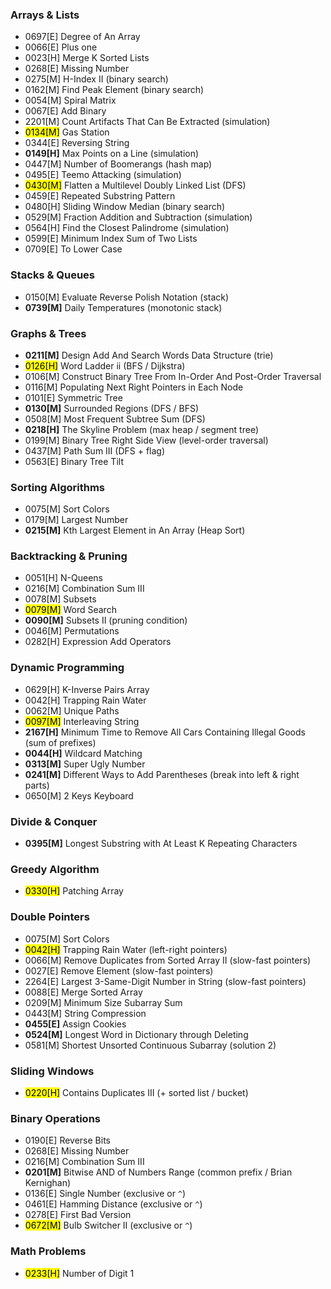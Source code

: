 ### Arrays & Lists

- 0697[E] Degree of An Array
- 0066[E] Plus one
- 0023[H] Merge K Sorted Lists
- 0268[E] Missing Number
- 0275[M] H-Index II (binary search)
- 0162[M] Find Peak Element (binary search)
- 0054[M] Spiral Matrix 
- 0067[E] Add Binary
- 2201[M] Count Artifacts That Can Be Extracted (simulation)
- <mark>0134[M]</mark> Gas Station
- 0344[E] Reversing String
- **0149[H]** Max Points on a Line (simulation)
- 0447[M] Number of Boomerangs (hash map)
- 0495[E] Teemo Attacking (simulation)
- <mark>0430[M]</mark> Flatten a Multilevel Doubly Linked List (DFS)
- 0459[E] Repeated Substring Pattern
- 0480[H] Sliding Window Median (binary search)
- 0529[M] Fraction Addition and Subtraction (simulation)
- 0564[H] Find the Closest Palindrome (simulation)
- 0599[E] Minimum Index Sum of Two Lists
- 0709[E] To Lower Case

### Stacks & Queues

- 0150[M] Evaluate Reverse Polish Notation (stack)
- **0739[M]** Daily Temperatures (monotonic stack)

### Graphs & Trees

- **0211[M]** Design Add And Search  Words Data Structure (trie)
- <mark>0126[H]</mark> Word Ladder ii (BFS / Dijkstra)
- 0106[M] Construct Binary Tree From In-Order And Post-Order Traversal
- 0116[M] Populating Next Right Pointers in Each Node
- 0101[E] Symmetric Tree
- **0130[M]** Surrounded Regions (DFS / BFS)
- 0508[M] Most Frequent Subtree Sum (DFS)
- **0218[H]** The Skyline Problem (max heap / segment tree)
- 0199[M] Binary Tree Right Side View (level-order traversal)
- 0437[M] Path Sum III (DFS + flag)
- 0563[E] Binary Tree Tilt

### Sorting Algorithms

- 0075[M] Sort Colors 
- 0179[M] Largest Number
- **0215[M]** Kth Largest Element in An Array (Heap Sort)

### Backtracking & Pruning

- 0051[H] N-Queens 
- 0216[M] Combination Sum III 
- 0078[M] Subsets
- <mark>0079[M]</mark> Word Search
- **0090[M]** Subsets II (pruning condition)
- 0046[M] Permutations
- 0282[H] Expression Add Operators

### Dynamic Programming

- 0629[H] K-Inverse Pairs Array 
- 0042[H] Trapping Rain Water
- 0062[M] Unique Paths
- <mark>0097[M]</mark> Interleaving String
- **2167[H]** Minimum Time to Remove All Cars Containing Illegal Goods (sum of prefixes)
- **0044[H]** Wildcard Matching
- **0313[M]** Super Ugly Number
- **0241[M]** Different Ways to Add Parentheses (break into left & right parts)
- 0650[M] 2 Keys Keyboard

### Divide & Conquer

- **0395[M]** Longest Substring with At Least K Repeating Characters

### Greedy Algorithm

- <mark>0330[H]</mark> Patching Array

### Double Pointers

- 0075[M] Sort Colors 
- <mark>0042[H]</mark> Trapping Rain Water (left-right pointers)
- 0066[M] Remove Duplicates from Sorted Array II (slow-fast pointers)
- 0027[E] Remove Element (slow-fast pointers)
- 2264[E] Largest 3-Same-Digit Number in String (slow-fast pointers)
- 0088[E] Merge Sorted Array
- 0209[M] Minimum Size Subarray Sum
- 0443[M] String Compression
- **0455[E]** Assign Cookies
- **0524[M]** Longest Word in Dictionary through Deleting
- 0581[M] Shortest Unsorted Continuous Subarray (solution 2)

### Sliding Windows

- <mark>0220[H]</mark> Contains Duplicates III (+ sorted list / bucket)

### Binary Operations

- 0190[E] Reverse Bits 
- 0268[E] Missing Number 
- 0216[M] Combination Sum III 
- **0201[M]** Bitwise AND of Numbers Range (common prefix / Brian Kernighan)
- 0136[E] Single Number (exclusive or `^`)
- 0461[E] Hamming Distance (exclusive or `^`)
- 0278[E] First Bad Version
- <mark>0672[M]</mark> Bulb Switcher II (exclusive or `^`)

### Math Problems

- <mark>0233[H]</mark> Number of Digit 1 
